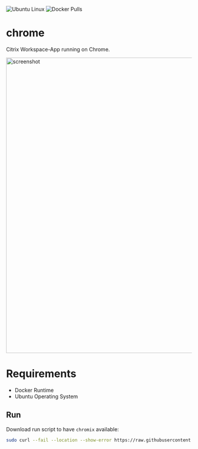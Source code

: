 ![Ubuntu Linux](https://img.shields.io/badge/tested-ubuntu-green.svg) ![Docker Pulls](https://img.shields.io/docker/pulls/suckowbiz/chromix.svg)

# chrome

Citrix Workspace-App running on Chrome.

<img src="https://lh3.googleusercontent.com/HHS4rNTJA7YX7sIhkzs1gMkxcpxCTOiAvPLBKqB7RN42JeXWV3R7DZ583wbuflyGAEGUHrz8gA=w640-h400-e365" alt="screenshot" width="800" />

# Requirements

- Docker Runtime
- Ubuntu Operating System

## Run

Download run script to have `chromix` available:

```bash
sudo curl --fail --location --show-error https://raw.githubusercontent.com/suckowbiz/dockerside/master/chromix/chromix -o /usr/local/bin/chromix && sudo chmod +x /usr/local/bin/chromix
```